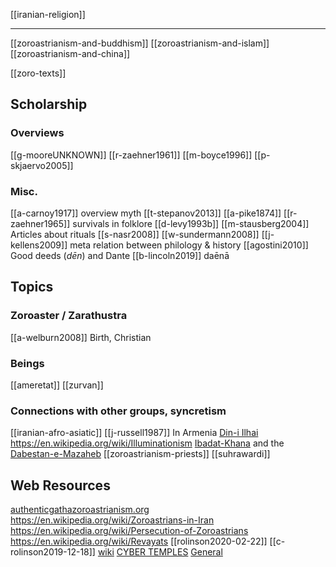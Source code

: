 [[iranian-religion]]

---

[[zoroastrianism-and-buddhism]]
[[zoroastrianism-and-islam]]
[[zoroastrianism-and-china]]


[[zoro-texts]]

## Scholarship
### Overviews
[[g-mooreUNKNOWN]]
[[r-zaehner1961]]
[[m-boyce1996]]
[[p-skjaervo2005]]
### Misc.
[[a-carnoy1917]] overview myth
[[t-stepanov2013]]
[[a-pike1874]]
[[r-zaehner1965]] survivals in folklore
[[d-levy1993b]]
[[m-stausberg2004]] Articles about rituals
[[s-nasr2008]]
[[w-sundermann2008]]
[[j-kellens2009]] meta relation between philology & history
[[agostini2010]] Good deeds (*dēn*) and Dante
[[b-lincoln2019]] daēnā


## Topics
### Zoroaster / Zarathustra
[[a-welburn2008]] Birth, Christian
### Beings
[[ameretat]]
[[zurvan]]

### Connections with other groups, syncretism
[[iranian-afro-asiatic]]
[[j-russell1987]] In Armenia
[Din-i Ilhai](https://en.wikipedia.org/wiki/Din-i-Ilahi)
https://en.wikipedia.org/wiki/Illuminationism
[Ibadat-Khana](https://en.wikipedia.org/wiki/Ibadat-Khana) and the [Dabestan-e-Mazaheb](https://en.wikipedia.org/wiki/Dabestan-e-Mazaheb)
[[zoroastrianism-priests]]
[[suhrawardi]]


## Web Resources
[authenticgathazoroastrianism.org](https://authenticgathazoroastrianism.org/?s=indo-european)
https://en.wikipedia.org/wiki/Zoroastrians-in-Iran
https://en.wikipedia.org/wiki/Persecution-of-Zoroastrians
https://en.wikipedia.org/wiki/Revayats
[[rolinson2020-02-22]]
[[c-rolinson2019-12-18]]
[wiki](https://en.wikipedia.org/wiki/Zoroastrianism)
[CYBER TEMPLES](http://www.zarathushtra.com/)
[General](http://www.heritageinstitute.com/zoroastrianism/)